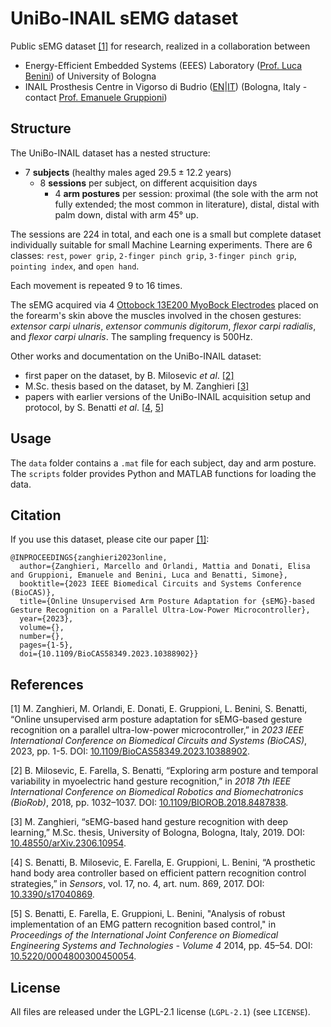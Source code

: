 # UniBo-INAIL sEMG dataset


Public sEMG dataset [[1]](#1) for research, realized in a collaboration between
- Energy-Efficient Embedded Systems (EEES) Laboratory ([Prof. Luca Benini](https://www.unibo.it/sitoweb/luca.benini/en)) of University of Bologna
- INAIL Prosthesis Centre in Vigorso di Budrio ([EN](https://www.inail.it/cs/internet/multi/english/functions-and-services/rehabilitation-and-reintegration.html)|[IT](https://www.inail.it/portale/budrio/it/chi-siamo/centro-protesi-budrio.html)) (Bologna, Italy - contact [Prof. Emanuele Gruppioni](https://www.unibo.it/sitoweb/emanuele.gruppioni3/en))



## Structure

The UniBo-INAIL dataset has a nested structure:
- $`7`$ **subjects** (healthy males aged $`29.5 \pm 12.2`$ years)
  - $`8`$ **sessions** per subject, on different acquisition days
    - $`4`$ **arm postures** per session: proximal (the sole with the arm not fully extended; the most common in literature), distal, distal with palm down, distal with arm $`45°`$ up.

The sessions are $`224`$ in total, and each one is a small but complete dataset individually suitable for small Machine Learning experiments.
There are $`6`$ classes: ``rest``, ``power grip``, ``2-finger pinch grip``, ``3-finger pinch grip``, ``pointing index``, and ``open hand``.

Each movement is repeated $`9`$ to $`16`$ times.

The sEMG acquired via $`4`$ [Ottobock 13E200 MyoBock Electrodes](https://shop.ottobock.us/c/Electrode/p/13E200~550) placed on the forearm's skin above the muscles involved in the chosen gestures: _extensor carpi ulnaris_, _extensor communis digitorum_, _flexor carpi radialis_, and _flexor carpi ulnaris_.
The sampling frequency is $`500 \text{Hz}`$.

Other works and documentation on the UniBo-INAIL dataset:
- first paper on the dataset, by B. Milosevic *et al*. [[2]](#2)
- M.Sc. thesis based on the dataset, by M. Zanghieri [[3]](#3)
- papers with earlier versions of the UniBo-INAIL acquisition setup and protocol, by S. Benatti *et al*. [[4](#4), [5](#5)]



## Usage
The ``data`` folder contains a ``.mat`` file for each subject, day and arm posture.
The ``scripts`` folder provides Python and MATLAB functions for loading the data.



## Citation
If you use this dataset, please cite our paper [[1]](#1):
```
@INPROCEEDINGS{zanghieri2023online,
  author={Zanghieri, Marcello and Orlandi, Mattia and Donati, Elisa and Gruppioni, Emanuele and Benini, Luca and Benatti, Simone},
  booktitle={2023 IEEE Biomedical Circuits and Systems Conference (BioCAS)}, 
  title={Online Unsupervised Arm Posture Adaptation for {sEMG}-based Gesture Recognition on a Parallel Ultra-Low-Power Microcontroller}, 
  year={2023},
  volume={},
  number={},
  pages={1-5},
  doi={10.1109/BioCAS58349.2023.10388902}}
```



## References

<a id="1">[1]</a>
M. Zanghieri, M. Orlandi, E. Donati, E. Gruppioni, L. Benini, S. Benatti,
“Online unsupervised arm posture adaptation for sEMG-based gesture recognition on a parallel ultra-low-power microcontroller,”
in _2023 IEEE International Conference on Biomedical Circuits and Systems (BioCAS)_,
2023,
pp. 1-5.
DOI: [10.1109/BioCAS58349.2023.10388902](https://doi.org/10.1109/BioCAS58349.2023.10388902).


<a id="2">[2]</a>
B. Milosevic, E. Farella, S. Benatti,
“Exploring arm posture and temporal variability in myoelectric hand gesture recognition,”
in _2018 7th IEEE International Conference on Biomedical Robotics and Biomechatronics (BioRob)_,
2018,
pp. 1032–1037.
DOI: [10.1109/BIOROB.2018.8487838](https://doi.org/10.1109/BIOROB.2018.8487838).


<a id="3">[3]</a>
M. Zanghieri,
“sEMG-based hand gesture recognition with deep learning,”
M.Sc. thesis,
University of Bologna, Bologna, Italy,
2019.
DOI: [10.48550/arXiv.2306.10954](https://doi.org/10.48550/ARXIV.2306.10954).


<a id="4">[4]</a>
S. Benatti, B. Milosevic, E. Farella, E. Gruppioni, L. Benini,
“A prosthetic hand body area controller based on efficient pattern recognition control strategies,”
in _Sensors_,
vol. 17, no. 4, art. num. 869,
2017.
DOI: [10.3390/s17040869](https://doi.org/10.3390/s17040869).


<a id="5">[5]</a>
S. Benatti, E. Farella, E. Gruppioni,  L. Benini,
"Analysis of robust implementation of an EMG pattern recognition based control,"
in _Proceedings of the International Joint Conference on Biomedical Engineering Systems and Technologies - Volume 4_
2014,
pp. 45–54.
DOI: [10.5220/0004800300450054](https://doi.org/10.5220/0004800300450054).



## License

All files are released under the LGPL-2.1 license (`LGPL-2.1`) (see `LICENSE`).
